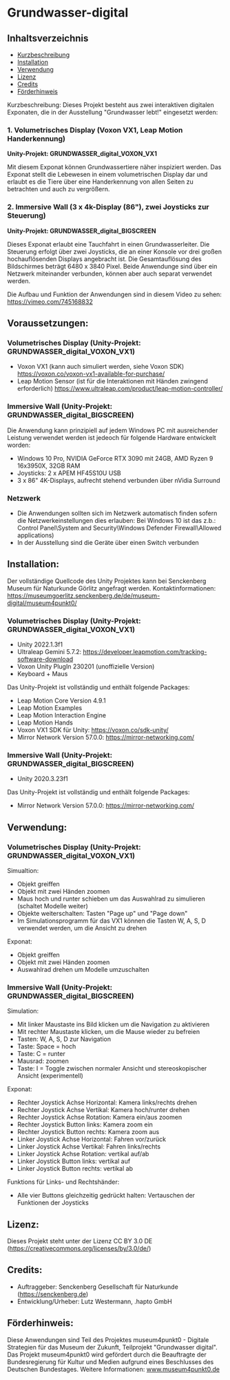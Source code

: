 # Grundwasser-digital

## Inhaltsverzeichnis
* [Kurzbeschreibung](#Kurzbeschreibung)
* [Installation](#Installation)
* [Verwendung](#Verwendung)
* [Lizenz](#Lizenz)
* [Credits](#Credits)
* [Förderhinweis](#Förderhinweis)



Kurzbeschreibung: Dieses Projekt besteht aus zwei interaktiven digitalen Exponaten, die in der Ausstellung "Grundwasser lebt!" eingesetzt werden:

### 1. Volumetrisches Display (Voxon VX1, Leap Motion Handerkennung)
**Unity-Projekt: GRUNDWASSER_digital_VOXON_VX1**

Mit diesem Exponat können Grundwassertiere näher inspiziert werden. Das Exponat stellt die Lebewesen in einem volumetrischen Display dar und erlaubt es die Tiere über eine Handerkennung von allen Seiten zu betrachten und auch zu vergrößern.

### 2. Immersive Wall (3 x 4k-Display (86"), zwei Joysticks zur Steuerung)
**Unity-Projekt: GRUNDWASSER_digital_BIGSCREEN**

Dieses Exponat erlaubt eine Tauchfahrt in einen Grundwasserleiter. Die Steuerung erfolgt über zwei Joysticks, die an einer Konsole vor drei großen hochauflösenden Displays angebracht ist. Die Gesamtauflösung des Bildschirmes beträgt 6480 x 3840 Pixel. Beide Anwendunge sind über ein Netzwerk miteinander verbunden, können aber auch separat verwendet werden.

Die Aufbau und Funktion der Anwendungen sind in diesem Video zu sehen:
https://vimeo.com/745168832

## Voraussetzungen:

### Volumetrisches Display (Unity-Projekt: GRUNDWASSER_digital_VOXON_VX1)

- Voxon VX1 (kann auch simuliert werden, siehe Voxon SDK)
https://voxon.co/voxon-vx1-available-for-purchase/
- Leap Motion Sensor (ist für die Interaktionen mit Händen zwingend erforderlich)
https://www.ultraleap.com/product/leap-motion-controller/

### Immersive Wall (Unity-Projekt: GRUNDWASSER_digital_BIGSCREEN)

Die Anwendung kann prinzipiell auf jedem Windows PC mit ausreichender Leistung verwendet werden ist jedeoch für folgende Hardware entwickelt worden:

- Windows 10 Pro, NVIDIA GeForce RTX 3090 mit 24GB, AMD Ryzen 9 16x3950X, 32GB RAM
- Joysticks: 2 x APEM HF45S10U USB
- 3 x 86" 4K-Displays, aufrecht stehend verbunden über nVidia Surround

### Netzwerk

- Die Anwendungen sollten sich im Netzwerk automatisch finden sofern die Netzwerkeinstellungen dies erlauben:
Bei Windows 10 ist das z.b.: Control Panel\System and Security\Windows Defender Firewall\Allowed applications)
- In der Ausstellung sind die Geräte über einen Switch verbunden

## Installation:

Der vollständige Quellcode des Unity Projektes kann bei Senckenberg Museum für Naturkunde Görlitz angefragt werden.
Kontaktinformationen: https://museumgoerlitz.senckenberg.de/de/museum-digital/museum4punkt0/

### Volumetrisches Display (Unity-Projekt: GRUNDWASSER_digital_VOXON_VX1)

- Unity 2022.1.3f1
- Ultraleap Gemini 5.7.2: https://developer.leapmotion.com/tracking-software-download
- Voxon Unity PlugIn 230201 (unoffizielle Version)
- Keyboard + Maus

Das Unity-Projekt ist vollständig und enthält folgende Packages:

- Leap Motion Core Version 4.9.1
- Leap Motion Examples
- Leap Motion Interaction Engine
- Leap Motion Hands
- Voxon VX1 SDK für Unity: https://voxon.co/sdk-unity/
- Mirror Network Version 57.0.0: https://mirror-networking.com/

### Immersive Wall (Unity-Projekt: GRUNDWASSER_digital_BIGSCREEN)

- Unity 2020.3.23f1

Das Unity-Projekt ist vollständig und enthält folgende Packages:
- Mirror Network Version 57.0.0: https://mirror-networking.com/

## Verwendung:

### Volumetrisches Display (Unity-Projekt: GRUNDWASSER_digital_VOXON_VX1)

Simualtion:
- Objekt greiffen
- Objekt mit zwei Händen zoomen
- Maus hoch und runter schieben um das Auswahlrad zu simulieren (schaltet Modelle weiter)
- Objekte weiterschalten: Tasten "Page up" und "Page down"
- Im Simulationsprogramm für das VX1 können die Tasten W, A, S, D verwendet werden, um die Ansicht zu drehen

Exponat:
- Objekt greiffen
- Objekt mit zwei Händen zoomen
- Auswahlrad drehen um Modelle umzuschalten

### Immersive Wall (Unity-Projekt: GRUNDWASSER_digital_BIGSCREEN)

Simulation: 
- Mit linker Maustaste ins Bild klicken um die Navigation zu aktivieren
- Mit rechter Maustaste klicken, um die Mause wieder zu befreien
- Tasten: W, A, S, D zur Navigation
- Taste: Space = hoch
- Taste: C = runter
- Mausrad: zoomen
- Taste: I = Toggle zwischen normaler Ansicht und stereoskopischer Ansicht (experimentell)

Exponat: 
- Rechter Joystick Achse Horizontal: Kamera links/rechts drehen
- Rechter Joystick Achse Vertikal: Kamera hoch/runter drehen
- Rechter Joystick Achse Rotation: Kamera ein/aus zoomen
- Rechter Joystick Button links: Kamera zoom ein
- Rechter Joystick Button rechts: Kamera zoom aus
- Linker Joystick Achse Horizontal: Fahren vor/zurück
- Linker Joystick Achse Vertikal: Fahren links/rechts
- Linker Joystick Achse Rotation: vertikal auf/ab
- Linker Joystick Button links: vertikal auf
- Linker Joystick Button rechts: vertikal ab

Funktions für Links- und Rechtshänder:
- Alle vier Buttons gleichzeitig gedrückt halten: Vertauschen der Funktionen der Joysticks

## Lizenz:

Dieses Projekt steht unter der Lizenz CC BY 3.0 DE (https://creativecommons.org/licenses/by/3.0/de/)

## Credits:

- Auftraggeber: Senckenberg Gesellschaft für Naturkunde (https://senckenberg.de)
- Entwicklung/Urheber: Lutz Westermann, .hapto GmbH

## Förderhinweis:

Diese Anwendungen sind Teil des Projektes museum4punkt0 - Digitale Strategien für das Museum der Zukunft, Teilprojekt "Grundwasser digital". Das Projekt museum4punkt0 wird gefördert durch die Beauftragte der Bundesregierung für Kultur und Medien aufgrund eines Beschlusses des Deutschen Bundestages.
Weitere Informationen: www.museum4punkt0.de
